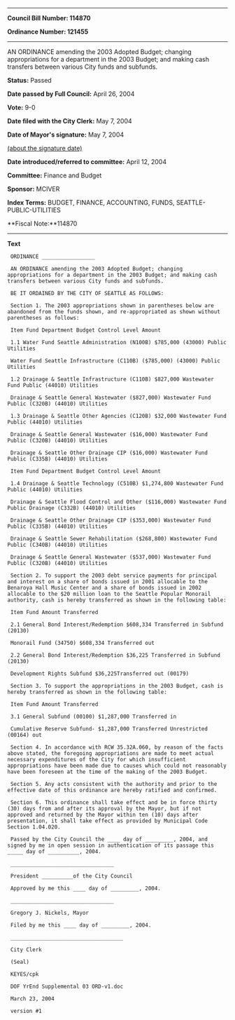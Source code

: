 

********

**Council Bill Number: 114870**
   
**Ordinance Number: 121455**
********

 AN ORDINANCE amending the 2003 Adopted Budget; changing appropriations for a department in the 2003 Budget; and making cash transfers between various City funds and subfunds.

**Status:** Passed
   
**Date passed by Full Council:** April 26, 2004
   
**Vote:** 9-0
   
**Date filed with the City Clerk:** May 7, 2004
   
**Date of Mayor's signature:** May 7, 2004
   
[(about the signature date)](/~public/approvaldate.htm)
   
   
   
**Date introduced/referred to committee:** April 12, 2004
   
**Committee:** Finance and Budget
   
**Sponsor:** MCIVER
   
   
**Index Terms:** BUDGET, FINANCE, ACCOUNTING, FUNDS, SEATTLE-PUBLIC-UTILITIES

**Fiscal Note:**114870

********

**Text**
   
```
 ORDINANCE _________________

 AN ORDINANCE amending the 2003 Adopted Budget; changing appropriations for a department in the 2003 Budget; and making cash transfers between various City funds and subfunds.

 BE IT ORDAINED BY THE CITY OF SEATTLE AS FOLLOWS:

 Section 1. The 2003 appropriations shown in parentheses below are abandoned from the funds shown, and re-appropriated as shown without parentheses as follows:

 Item Fund Department Budget Control Level Amount

 1.1 Water Fund Seattle Administration (N100B) $785,000 (43000) Public Utilities

 Water Fund Seattle Infrastructure (C110B) ($785,000) (43000) Public Utilities

 1.2 Drainage & Seattle Infrastructure (C110B) $827,000 Wastewater Fund Public (44010) Utilities

 Drainage & Seattle General Wastewater ($827,000) Wastewater Fund Public (C320B) (44010) Utilities

 1.3 Drainage & Seattle Other Agencies (C120B) $32,000 Wastewater Fund Public (44010) Utilities

 Drainage & Seattle General Wastewater ($16,000) Wastewater Fund Public (C320B) (44010) Utilities

 Drainage & Seattle Other Drainage CIP ($16,000) Wastewater Fund Public (C335B) (44010) Utilities

 Item Fund Department Budget Control Level Amount

 1.4 Drainage & Seattle Technology (C510B) $1,274,800 Wastewater Fund Public (44010) Utilities

 Drainage & Seattle Flood Control and Other ($116,000) Wastewater Fund Public Drainage (C332B) (44010) Utilities

 Drainage & Seattle Other Drainage CIP ($353,000) Wastewater Fund Public (C335B) (44010) Utilities

 Drainage & Seattle Sewer Rehabilitation ($268,800) Wastewater Fund Public (C340B) (44010) Utilities

 Drainage & Seattle General Wastewater ($537,000) Wastewater Fund Public (C320B) (44010) Utilities

 Section 2. To support the 2003 debt service payments for principal and interest on a share of bonds issued in 2001 allocable to the Benaroya Hall Music Center and a share of bonds issued in 2002 allocable to the $20 million loan to the Seattle Popular Monorail authority, cash is hereby transferred as shown in the following table:

 Item Fund Amount Transferred

 2.1 General Bond Interest/Redemption $608,334 Transferred in Subfund (20130)

 Monorail Fund (34750) $608,334 Transferred out

 2.2 General Bond Interest/Redemption $36,225 Transferred in Subfund (20130)

 Development Rights Subfund $36,225Transferred out (00179)

 Section 3. To support the appropriations in the 2003 Budget, cash is hereby transferred as shown in the following table:

 Item Fund Amount Transferred

 3.1 General Subfund (00100) $1,287,000 Transferred in

 Cumulative Reserve Subfund- $1,287,000 Transferred Unrestricted (00164) out

 Section 4. In accordance with RCW 35.32A.060, by reason of the facts above stated, the foregoing appropriations are made to meet actual necessary expenditures of the City for which insufficient appropriations have been made due to causes which could not reasonably have been foreseen at the time of the making of the 2003 Budget.

 Section 5. Any acts consistent with the authority and prior to the effective date of this ordinance are hereby ratified and confirmed.

 Section 6. This ordinance shall take effect and be in force thirty (30) days from and after its approval by the Mayor, but if not approved and returned by the Mayor within ten (10) days after presentation, it shall take effect as provided by Municipal Code Section 1.04.020.

 Passed by the City Council the ____ day of _________, 2004, and signed by me in open session in authentication of its passage this _____ day of __________, 2004.

 _________________________________

 President __________of the City Council

 Approved by me this ____ day of _________, 2004.

 _________________________________

 Gregory J. Nickels, Mayor

 Filed by me this ____ day of _________, 2004.

 ____________________________________

 City Clerk

 (Seal)

 KEYES/cpk

 DOF YrEnd Supplemental 03 ORD-v1.doc

 March 23, 2004

 version #1

```
